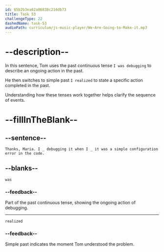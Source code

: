 ```yaml
---
id: 65b2b3ea62a86838c216db73
title: Task 53
challengeType: 22
dashedName: task-53
audioPath: curriculum/js-music-player/We-Are-Going-to-Make-it.mp3
---
```


<!--
AUDIO REFERENCE: 
Tom: "Thanks, Maria. I _ debugging it when I _ it was a simple configuration error in the code."
-->

# --description--

In this sentence, Tom uses the past continuous tense `I was debugging` to describe an ongoing action in the past.

He then switches to simple past `I realized` to state a specific action completed in the past.

Understanding how these tenses work together helps clarify the sequence of events.

# --fillInTheBlank--

## --sentence--

`Thanks, Maria. I _ debugging it when I _ it was a simple configuration error in the code.`

## --blanks--

`was`

### --feedback--

Part of the past continuous tense, showing the ongoing action of debugging.

---

`realized`

### --feedback--

Simple past indicates the moment Tom understood the problem.
